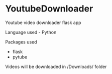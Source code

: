 # YoutubeDownloader
Youtube video downloader flask app 

Language used - Python

Packages used
  - flask
  - pytube

Videos will be downloaded in <ProjectFolder>/Downloads/ folder
